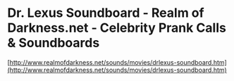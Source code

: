 <!--
id: 19080682070
link: http://tumblr.atmos.org/post/19080682070/dr-lexus-soundboard-realm-of-darkness-net
slug: dr-lexus-soundboard-realm-of-darkness-net
date: Sat Mar 10 2012 14:18:37 GMT-0800 (PST)
publish: 2012-03-010
tags: 
title: Dr. Lexus Soundboard - Realm of Darkness.net - Celebrity Prank Calls & Soundboards
-->


Dr. Lexus Soundboard - Realm of Darkness.net - Celebrity Prank Calls & Soundboards
==================================================================================

[http://www.realmofdarkness.net/sounds/movies/drlexus-soundboard.htm](http://www.realmofdarkness.net/sounds/movies/drlexus-soundboard.htm)

